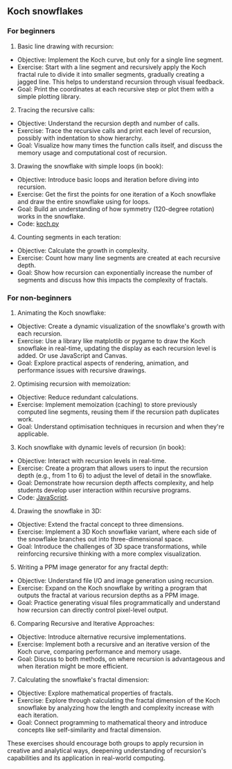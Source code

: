 
## Koch snowflakes

### For beginners

1. Basic line drawing with recursion:
- Objective: Implement the Koch curve, but only for a single line segment.
- Exercise: Start with a line segment and recursively apply the Koch fractal rule to divide it into smaller segments, gradually creating a jagged line. This helps to understand recursion through visual feedback.
- Goal: Print the coordinates at each recursive step or plot them with a simple plotting library.

2. Tracing the recursive calls:
- Objective: Understand the recursion depth and number of calls.
- Exercise: Trace the recursive calls and print each level of recursion, possibly with indentation to show hierarchy.
- Goal: Visualize how many times the function calls itself, and discuss the memory usage and computational cost of recursion.

3. Drawing the snowflake with simple loops (in book):
- Objective: Introduce basic loops and iteration before diving into recursion.
- Exercise: Get the first the points for one iteration of a Koch snowflake and draw the entire snowflake using for loops.
- Goal: Build an understanding of how symmetry (120-degree rotation) works in the snowflake.
- Code: [koch.py](koch.py)

4. Counting segments in each teration:
- Objective: Calculate the growth in complexity.
- Exercise: Count how many line segments are created at each recursive depth.
- Goal: Show how recursion can exponentially increase the number of segments and discuss how this impacts the complexity of fractals.


### For non-beginners

1. Animating the Koch snowflake:
- Objective: Create a dynamic visualization of the snowflake's growth with each recursion.
- Exercise: Use a library like matplotlib or pygame to draw the Koch snowflake in real-time, updating the display as each recursion level is added. Or use JavaScript and Canvas.
- Goal: Explore practical aspects of rendering, animation, and performance issues with recursive drawings.

2. Optimising recursion with memoization:
- Objective: Reduce redundant calculations.
- Exercise: Implement memoization (caching) to store previously computed line segments, reusing them if the recursion path duplicates work.
- Goal: Understand optimisation techniques in recursion and when they're applicable.

3. Koch snowflake with dynamic levels of recursion (in book):
- Objective: Interact with recursion levels in real-time.
- Exercise: Create a program that allows users to input the recursion depth (e.g., from 1 to 6) to adjust the level of detail in the snowflake.
- Goal: Demonstrate how recursion depth affects complexity, and help students develop user interaction within recursive programs.
- Code: [JavaScript](koch.html).

4. Drawing the snowflake in 3D:
- Objective: Extend the fractal concept to three dimensions.
- Exercise: Implement a 3D Koch snowflake variant, where each side of the snowflake branches out into three-dimensional space.
- Goal: Introduce the challenges of 3D space transformations, while reinforcing recursive thinking with a more complex visualization.

5. Writing a PPM image generator for any fractal depth:
- Objective: Understand file I/O and image generation using recursion.
- Exercise: Expand on the Koch snowflake by writing a program that outputs the fractal at various recursion depths as a PPM image.
- Goal: Practice generating visual files programmatically and understand how recursion can directly control pixel-level output.

6. Comparing Recursive and Iterative Approaches:
- Objective: Introduce alternative recursive implementations.
- Exercise: Implement both a recursive and an iterative version of the Koch curve, comparing performance and memory usage.
- Goal: Discuss to both methods, on where recursion is advantageous and when iteration might be more efficient.

7. Calculating the snowflake's fractal dimension:
- Objective: Explore mathematical properties of fractals.
- Exercise: Explore through calculating the fractal dimension of the Koch snowflake by analyzing how the length and complexity increase with each iteration.
- Goal: Connect programming to mathematical theory and introduce concepts like self-similarity and fractal dimension.

These exercises should encourage both groups to apply recursion in creative and analytical ways, deepening understanding of recursion's capabilities and its application in real-world computing.
